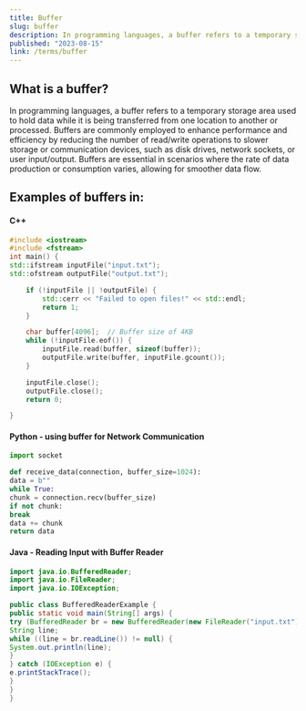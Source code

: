 ```yaml
---
title: Buffer
slug: buffer
description: In programming languages, a buffer refers to a temporary storage area used to hold data while it is being transferred from one location to another or processed.
published: "2023-08-15"
link: /terms/buffer
---
```


## What is a buffer?

In programming languages, a buffer refers to a temporary storage area used to hold data while it is being transferred from one location to another or processed. Buffers are commonly employed to enhance performance and efficiency by reducing the number of read/write operations to slower storage or communication devices, such as disk drives, network sockets, or user input/output. Buffers are essential in scenarios where the rate of data production or consumption varies, allowing for smoother data flow.

## Examples of buffers in:

#### C++

```cpp
#include <iostream>
#include <fstream>
int main() {
std::ifstream inputFile("input.txt");
std::ofstream outputFile("output.txt");

    if (!inputFile || !outputFile) {
        std::cerr << "Failed to open files!" << std::endl;
        return 1;
    }

    char buffer[4096];  // Buffer size of 4KB
    while (!inputFile.eof()) {
        inputFile.read(buffer, sizeof(buffer));
        outputFile.write(buffer, inputFile.gcount());
    }

    inputFile.close();
    outputFile.close();
    return 0;

}
```

#### Python - using buffer for Network Communication

```python
import socket

def receive_data(connection, buffer_size=1024):
data = b""
while True:
chunk = connection.recv(buffer_size)
if not chunk:
break
data += chunk
return data
```

#### Java - Reading Input with Buffer Reader

```java
import java.io.BufferedReader;
import java.io.FileReader;
import java.io.IOException;

public class BufferedReaderExample {
public static void main(String[] args) {
try (BufferedReader br = new BufferedReader(new FileReader("input.txt"))) {
String line;
while ((line = br.readLine()) != null) {
System.out.println(line);
}
} catch (IOException e) {
e.printStackTrace();
}
}
}

```
